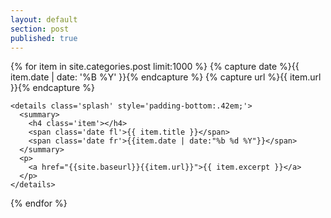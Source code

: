 ```yaml
---
layout: default
section: post
published: true
---
```




<div class='listing col6 pad4h margin3' style='padding-bottom:6em;'>
  {% for item in site.categories.post limit:1000 %}
    {% capture date %}{{ item.date | date: '%B %Y' }}{% endcapture %}
  	{% capture url %}{{ item.url }}{% endcapture %}
  
    <details class='splash' style='padding-bottom:.42em;'>
      <summary>
        <h4 class='item'></h4>
        <span class='date fl'>{{ item.title }}</span>
        <span class='date fr'>{{item.date | date:"%b %d %Y"}}</span>
      </summary>
      <p>
        <a href="{{site.baseurl}}{{item.url}}">{{ item.excerpt }}</a>
      </p>
    </details>
      
  {% endfor %}
</div>





<!--
show list by default
boolean first one open
click on list to open
separate link to post
summary is post name and date
<p> is {{ post.excerpt }}
-->